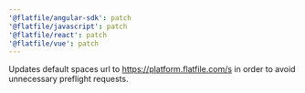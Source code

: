 ```yaml
---
'@flatfile/angular-sdk': patch
'@flatfile/javascript': patch
'@flatfile/react': patch
'@flatfile/vue': patch
---
```


Updates default spaces url to https://platform.flatfile.com/s in order to avoid unnecessary preflight requests.
